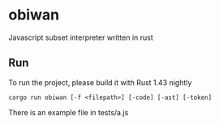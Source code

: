 # obiwan
Javascript subset interpreter written in rust

## Run

To run the project, please build it with Rust 1.43 nightly

``
cargo run obiwan [-f <filepath>] [-code] [-ast] [-token]
``

There is an example file in tests/a.js
